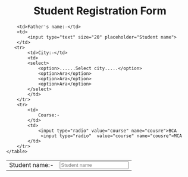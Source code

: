<!DOCTYPE html>
<html lang="en">
<head>
    <meta charset="UTF-8">
    <meta name="viewport" content="width=device-width, initial-scale=1.0">
    <title>Registration form</title>
</head>
<body>
    <h1 align="center">
        Student Registration Form
    </h1>
    <table align="center" cellpadding="5px">
        <tr>
        <td>Student name:-</td>
        <td>
            <input type="text" size="20" placeholder="Student name">
        </td>
        </tr>
    
        <td>Father's name:-</td>
        <td>
            <input type="text" size="20" placeholder="Student name">
        </td>
       <tr>
            <td>City:-</td>
            <td>
            <select>
                <option>......Select city.....</option>
                <option>Ara</option>
                <option>Ara</option>
                <option>Ara</option>
            </select>
            </td>
        </tr>
        <tr>
            <td>
                Course:-
            </td>
            <td>
                <input type="radio" value="course" name="cousre">BCA
                 <input type="radio"  value="course" name="cousre">MCA
            </td>
        </tr>
    </table>
</body>
</html>
